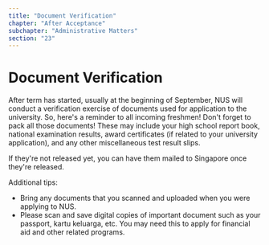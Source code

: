 ```yaml
---
title: "Document Verification"
chapter: "After Acceptance"
subchapter: "Administrative Matters"
section: "23"
---
```


# Document Verification

After term has started, usually at the beginning of September, NUS will conduct a verification exercise of documents used for application to the university. So, here's a reminder to all incoming freshmen! Don't forget to pack all those documents! These may include your high school report book, national examination results, award certificates (if related to your university application), and any other miscellaneous test result slips.

If they're not released yet, you can have them mailed to Singapore once they're released.

Additional tips:

- Bring any documents that you scanned and uploaded when you were applying to NUS.
- Please scan and save digital copies of important document such as your passport, kartu keluarga, etc. You may need this to apply for financial aid and other related programs.
